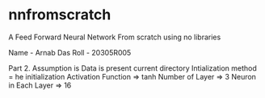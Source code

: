 # nnfromscratch
A Feed Forward Neural Network From scratch using no libraries

Name - Arnab Das
Roll - 20305R005

Part 2.
Assumption is Data is present current directory
Intialization method = he initialization
Activation Function => tanh
Number of Layer => 3
Neuron in Each Layer => 16
